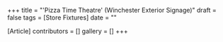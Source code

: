 +++
title = "'Pizza Time Theatre' (Winchester Exterior Signage)"
draft = false
tags = [Store Fixtures]
date = ""

[Article]
contributors = []
gallery = []
+++